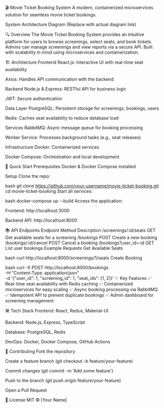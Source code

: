 🎬 Movie Ticket Booking System
A modern, containerized microservices solution for seamless movie ticket bookings.

System Architecture Diagram
(Replace with actual diagram link)

🔍 Overview
The Movie Ticket Booking System provides an intuitive platform for users to browse screenings, select seats, and book tickets. Admins can manage screenings and view reports via a secure API. Built with scalability in mind using microservices and containerization.

🏗️ Architecture
Frontend
React.js: Interactive UI with real-time seat availability

Axios: Handles API communication with the backend

Backend
Node.js & Express: RESTful API for business logic

JWT: Secure authentication

Data Layer
PostgreSQL: Persistent storage for screenings, bookings, users

Redis: Caches seat availability to reduce database load

Services
RabbitMQ: Async message queue for booking processing

Worker Service: Processes background tasks (e.g., seat releases)

Infrastructure
Docker: Containerized services

Docker Compose: Orchestration and local development

🚀 Quick Start
Prerequisites
Docker & Docker Compose installed

Setup
Clone the repo:

bash
git clone https://github.com/your-username/movie-ticket-booking.git
cd movie-ticket-booking
Start all services:

bash
docker-compose up --build
Access the application:

Frontend: http://localhost:3000

Backend API: http://localhost:8000

📚 API Endpoints
Endpoint	Method	Description
/screenings/:id/seats	GET	Get available seats for a screening
/bookings	POST	Create a new booking
/bookings/:id/cancel	POST	Cancel a booking
/bookings?user_id=:id	GET	List user bookings
Example Requests
Get Available Seats

bash
curl http://localhost:8000/screenings/1/seats
Create Booking

bash
curl -X POST http://localhost:8000/bookings \
  -H "Content-Type: application/json" \
  -d '{"user_id": 1, "screening_id": 1, "seat_ids": [1, 2]}'
✨ Key Features
✅ Real-time seat availability with Redis caching
✅ Containerized microservices for easy scaling
✅ Async booking processing via RabbitMQ
✅ Idempotent API to prevent duplicate bookings
✅ Admin dashboard for screening management

🛠️ Tech Stack
Frontend: React, Redux, Material-UI

Backend: Node.js, Express, TypeScript

Database: PostgreSQL, Redis

DevOps: Docker, Docker Compose, GitHub Actions

🤝 Contributing
Fork the repository

Create a feature branch (git checkout -b feature/your-feature)

Commit changes (git commit -m 'Add some feature')

Push to the branch (git push origin feature/your-feature)

Open a Pull Request

📄 License
MIT © [Your Name]
